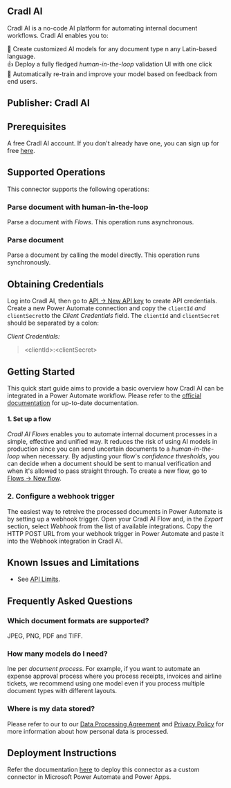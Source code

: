 ## Cradl AI

Cradl AI is a no-code AI platform for automating internal document workflows. Cradl AI enables you to:

🚀️ Create customized AI models for any document type n any Latin-based language. <br />
👍 Deploy a fully fledged *human-in-the-loop* validation UI with one click <br />
🎉️ Automatically re-train and improve your model based on feedback from end users.<br />

## Publisher: Cradl AI

## Prerequisites

A free Cradl AI account. If you don't already have one, you can sign up for free [here](https://app.cradl.ai/signup).

## Supported Operations

This connector supports the following operations:

### Parse document with human-in-the-loop

Parse a document with *Flows*. This operation runs asynchronous.

### Parse document

Parse a document by calling the model directly. This operation runs synchronously.

## Obtaining Credentials

Log into Cradl AI, then go to [API -> New API key](https://app.cradl.ai/appclients) to create API credentials. Create a new Power Automate connection and copy the `clientId` *and* `clientSecret`to the *Client Credentials* field. The `clientId` and `clientSecret` should be separated by a colon:

*Client Credentials:*

> \<clientId\>:\<clientSecret\>

## Getting Started

This quick start guide aims to provide a basic overview how Cradl AI can be integrated in a Power Automate workflow. Please refer to the [official documentation](https://docs.cradl.ai/) for up-to-date documentation.

#### 1. Set up a flow

*Cradl AI Flows* enables you to automate internal document processes in a simple, effective and unified way. It reduces the risk of using AI models in production since you can send uncertain documents to a *human-in-the-loop* when necessary. By adjusting your flow's *confidence thresholds*, you can decide when a document should be sent to manual verification and when it's allowed to pass straight through. To create a new flow, go to [Flows -> New flow](https://app.cradl.ai/flows).

### 2. Configure a webhook trigger

The easiest way to retreive the processed documents in Power Automate is by setting up a webhook trigger. Open your Cradl AI Flow and, in the *Export* section, select *Webhook* from the list of available integrations. Copy the HTTP POST URL from your webhook trigger in Power Automate and paste it into the Webhook integration in Cradl AI.

## Known Issues and Limitations

* See [API Limits](https://docs.cradl.ai/reference/quotas).

## Frequently Asked Questions

### Which document formats are supported?

JPEG, PNG, PDF and TIFF.

### How many models do I need?

Ine per _document process_. For example, if you want to automate an expense approval process where you process receipts, invoices and airline tickets, we recommend using one model even if you process multiple document types with different layouts.

### Where is my data stored?

Please refer to our to our [Data Processing Agreement](https://docs.cradl.ai/legal/dpa) and [Privacy Policy](https://docs.cradl.ai/legal/privacy-policy) for more information about how personal data is processed.

## Deployment Instructions

Refer the documentation [here](https://learn.microsoft.com/en-us/connectors/custom-connectors/paconn-cli) to deploy this connector as a custom connector in Microsoft Power Automate and Power Apps.
